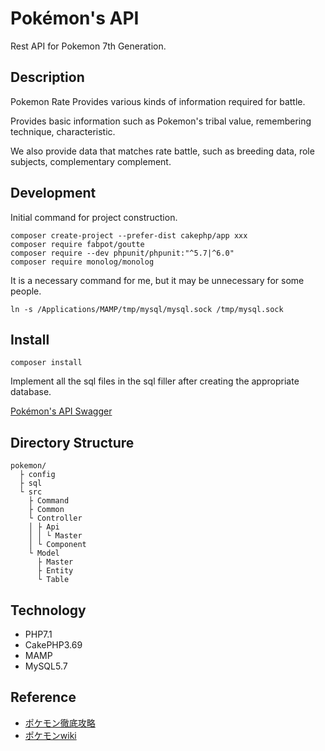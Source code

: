 
# Pokémon's API

Rest API for Pokemon 7th Generation.

## Description

Pokemon Rate Provides various kinds of information required for battle.

Provides basic information such as Pokemon's tribal value, remembering technique, characteristic.

We also provide data that matches rate battle, such as breeding data, role subjects, complementary complement.

## Development

Initial command for project construction.

```linux
composer create-project --prefer-dist cakephp/app xxx
composer require fabpot/goutte
composer require --dev phpunit/phpunit:"^5.7|^6.0"
composer require monolog/monolog
```

It is a necessary command for me, but it may be unnecessary for some people.

```linux
ln -s /Applications/MAMP/tmp/mysql/mysql.sock /tmp/mysql.sock
```

## Install

```linux
composer install
```

Implement all the sql files in the sql filler after creating the appropriate database.

[Pokémon's API Swagger](https://machio77777.github.io/pokemon-swagger/)

## Directory Structure

```
pokemon/
  ├ config
  ├ sql
  └ src
    ├ Command
    ├ Common
    └ Controller
    │ ├ Api
    │ │ └ Master
    │ └ Component
    └ Model
      ├ Master
      ├ Entity
      └ Table
```

## Technology

- PHP7.1
- CakePHP3.69
- MAMP
- MySQL5.7

## Reference

- [ポケモン徹底攻略](https://yakkun.com/)
- [ポケモンwiki](https://wiki.xn--rckteqa2e.com/wiki/%E3%83%A1%E3%82%A4%E3%83%B3%E3%83%9A%E3%83%BC%E3%82%B8)
